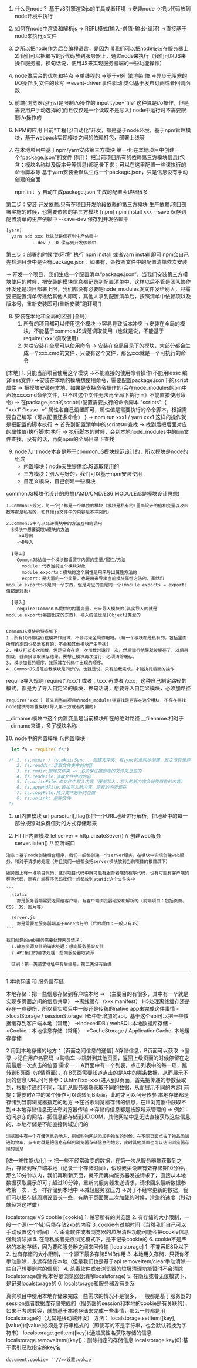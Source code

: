 1. 什么是node？
  基于v8引擎渲染js的工具或者环境
  ->安装node
  ->把js代码放到node环境中执行

2. 如何在node中渲染和解析js
  -> REPL模式(输入-求值-输出-循环)
  ->直接基于node来执行js文件

3. 之所以把node作为后台编程语言，是因为
  1)我们可以把node安装在服务器上
  2)我们可以把编写的js代码放到服务器上，通过node来执行（我们可以JS来操作服务器，换句话说，使用JS来实现服务器端的一些功能操作）

4. node做后台的优势和特点
  =>单线程的
  =>基于v8引擎渲染:快
  =>异步无阻塞的I/O操作:对文件的读写
  =>event-driven事件驱动:类似基于发布订阅或者回调函数

5. 前端(浏览器运行js)是限制i/o操作的
    input type='file' 这种算是i/o操作，但是需要用户手动选择的(而且仅仅是一个读取不是写入)
   node中运行时不需要限制i/o操作的

6. NPM的应用
  目前“工程化/自动化”开发，都是基于node环境，基于npm管理模块，基于webpack实现模块之间的依赖打包，部署上线等


7. 在本地项目中基于npm/yarn安装第三方模块
  第一步:在本地项目中创建一个“package.json”的文件
    作用： 把当前项目所有的依赖第三方模块信息(包含：模块名称以及版本号等信息)都记录下来；可以在这里配置一些课执行的命令脚本等
    基于yarn安装会默认生成一个package.json，只是信息没有手动创建的全面

    npm init -y 自动生成package.json 生成的配置会详细很多

  第二步：安装
    开发依赖:只有在项目开发阶段依赖的第三方模块
    生产依赖:项目部署实施的时候，也需要依赖的第三方模块
    [npm]
      npm install xxx --save 保存到配置清单的生产依赖中
                      --save-dev 保存到开发依赖中

    [yarn]
      yarn add xxx 默认就是保存到生产依赖中
              --dev / -D 保存到开发依赖中

  第三步：部署的时候“跑环境”
    执行 npm install 或者yarn install 即可
    npm会自己先检测目录中是否有package.json，如果有，会按照文件中的配置清单依次安装

=> 开发一个项目，我们生成一个配置清单“package.json”，当我们安装第三方模块使用的时候，把安装的模块信息都记录到配置清单中，这样以后不管是团队协作开发还是项目部署上限，我们都没有必要吧node_modules发文件发给别人，只需要把配置清单传递给其他人即可，其他人拿到配置清单后，按照清单中依赖项以及版本号，重新安装即可(重新安装”跑环境“)


8. 安装在本地和全局的区别
  [全局]
    1. 所有的项目都可以使用这个模块
      ->容易导致版本冲突
      ->安装在全局的模块，不能基于commonJS规范调取使用（也就是说，不能基于require('xxx')调取使用）
    2. 为啥安装在全局可以使用命令
      -> 安装在全局目录下的模块，大部分都会生成一个xxx.cmd的文件，只要有这个文件，那么xxx就是一个可执行的命令

  [本地]
    1. 只能当前项目使用这个模块
      ->不能直接的使用命令操作(不能用lessc 编译less文件)
      ->安装在本地的模块想使用命令，需要配置package.json下的script属性
        -> 把模块安装在本地，如果是支持命令操作的(会在node_modules的bin中声场xxx.cmd命令文件，只不过这个文件无法再全局下执行 =》不能直接使用命令)
        -> 在package.json的script中配置需要执行的命令脚本
        "scripts": {
          "xxx1":"lessc -v" 属性名自己设置即可，属性值是需要执行的命令脚本，根据需要自己编写（可以配置还多命令）
        }
        -> npm run xxx1 / yarn xxx1 这样的操作就是把配置的脚本执行
          -> 首先到配置清单中的scripts中查找
          -> 找到后把后面对应的属性值(执行脚本)执行
          -> 执行脚本的时候，会到本地node_modules中的bin文件查找，没有的话，再向npm的全局目录下查找


9. node入门
  node本身是基于commonJS模块规范设计的，所以模块是node的组成
    - 内置模块：node天生提供给JS调取使用的
    - 三方模块：别人写好的，我们可以基于npm安装使用
    - 自定义模块，自己创建一些模块

  commonJS模块化设计的思想(AMD/CMD/ES6 MODULE都是模块设计思想)
  ```
  1.CommonJS规定，每一个js都是一个单独的模块（模块是私有的:里面设计的值和变量以及函数等都是私有的，和其他js文件中的内容是不冲突的）

  2.CommonJS中可以允许模块中的方法互相的调用
    B模块中想要调取A模块的方法
      ->A导出
      ->B导入

    [导出]
      CommonJS给每一个模块都设置了内置的变量/属性/方法
        module：代表当前这个模块对象
        module.exports：模块的这个属性是用来导出属性方法的
        export：是内置的一个变量。也是用来导出当前模块属性方法的，虽然和module.exports不是同一个东西，但是对应的值是同一个(module.exports = exports 值都是对象)

    [导入]
      require:CommonJS提供的内置变量，用来导入模块的(其实导入的就是module.exports暴露出来的东西)，导入的值也是[Object]类型的


  CommonJS模块的特点如下:
  1. 所有代码都运行在模块作用域，不会污染全局作用域。(每一个模块都是私有的，包括里面所有的东西也都是私有的，不会和其他模块产生干扰)
  2. 模块可以多次加载，但是只会在第一次加载时运行一次，然后运行结果就被缓存了，以后再加载，就直接读取缓存结果。要想让模块再次运行，必须清除缓存。
  3. 模块加载的顺序，按照其在代码中出现的顺序。
  4. CommonJS规范加载模块是同步的，也就是说，只有加载完成，才能执行后面的操作

  ```

  require导入规则
    require('./xxx') 或者 ../xxx 再或者 /xxx，这种自己制定路径的模式，都是为了导入自定义的模块，换句话说，想要导入自定义模块，必须加路径

    require('xxx') 首先到当前项目的node_modules钟查找是否存在这个模块，不存在再找node提供的内置模块(导入第三方或者内置的)


  __dirname:模块中这个内置变量是当前模块所在的绝对路径
  __filename:相对于__dirname来讲，多了模块名称


10. node中的内置模块
  `fs`内置模块

  ```javascript
    let fs = require('fs')

   /* 1. fs.mkdir / fs.mkdirSync : 创建文件夹，有sync的是同步创建，反之没有是异步想要实现无阻塞的I/O操作，都要用异步操作
      2. fs.readdir:读取文件夹中的内容
      3. fs.rmdir:删除文件夹 => 必须保证被删除的文件夹是空的
      4. fs.readFile:读取文件中的内容
      5. fs.writeFile:向文件中写入内容（覆盖写入：写入的新内容会替换原有的内容）
      6. fs.appendFile:追加写入新内容，原有的内容还在
      7. fs.copyFile:拷贝文件到新的位置
      8. fs.unlink: 删除文件
   */
  ```

  1. url内置模块
    url.parse(url[,flag]):把一个URL地址进行解析，把地址中的每一部分按照对象键值对的方式存储起来

  2. HTTP内置模块
    let server = http.createSever() // 创建web服务
    server.listen() // 监听端口

    注意：基于node创建后台程序，我们一般都创建一个server服务，在模块中实现创建web服务，和对于请求的处理（并且我们一般都会把server模块放到当前项目的根目录下）

    服务器上有一堆项目代码，这对项目代码中既可能有服务器端的程序代码，也有可能有客户端的程序代码，而客户端程序代码我们一般都放到static这个文件夹中

    ```
      static
        都是服务器端需要返回给客户端，有客户端浏览器渲染和解析的（前端项目：包括页面、CSS，JS、图片等）

      server.js
        都是需要在服务器端基于node执行的（后的项目：一般只有JS）
    ```

    我们创建的web服务需要处理两类请求：
      1.静态资源文件的请求处理：想向服务器取文件
      2.API接口的请求处理：想向服务器取资源
    
      区别：第一类请求地址中有后缀名，第二类没有后缀


------
1.本地存储 和 服务器存储

  本地存储：把一些信息存储到客户端本地 => （主要目的有很多，其中有一个就是实现多页面之间的信息共享）
  ->离线缓存（xxx.manifest） H5处理离线缓存还是存在一些硬伤，所以真实项目中一般还是传统的native app来完成这件事情
  ->localStorage / sessionStorage: H5中新增加的api，基于这个api可以把一些数据缓存到客户端本地（常用）
  ->indexedDB / webSQL:本地数据库存储
  ->Cookie：本地信息存储（常用）
  ->CacheStorage / ApplicationCache: 本地缓存存储


2.用到本地存储的地方：
  [页面之间信息的通信]
    A存储信息，B页面可以获取
      ->登录
      ->记住用户名密码 
      ->购物车
      ->跳转到其他页面，返回上级页面的时候停留在之前最后一次点击的位置
    需求一：
      A页面中有一个列表，点击列表中的每一项，跳转到B页面（详情页面），在B页面需要知道点击的是A中的哪条数据，从而展示不同的信息
        URL问号传参：B.html?xx=xxx(进入到B页面，首先把传递的参数获取到，根据传递的不同，我们从服务器端获取不同的数据，从而展示不同的内容)
        前提：需要时A中的某个操作可以跳转到B页面，此时才可以问号传参
    本地存储都是存储到当前浏览器指定的地方
      =>在谷歌浏览器存储的信息，在IE浏览器中获取不到=>本地存储信息无法夸浏览器传输
      =>存储的信息都是按照域来管理的
        => 例如：访问京东的网站，把信息都存储到JD.COM，其他网站中是无法直接获取这些信息的，本地存储是不能直接跨域访问的

    浏览器中有一个存储信息的地方，例如购物网站添加购物车的时候，在不同页面点击了物品添加进购物车，点击时就是把信息存储到浏览器存储信息的地方，此时其他页面也可以访问浏览器存储的信息

  [做一些性能优化]
    -> 把一些不经常改变的数据，在第一次从服务器端获取到之后，存储到客户端本地（记录一个存储时间），假设我买设置有效存储期10分钟，那么10分钟以内，我们再刷新页面，就不用再向服务器发送请求了，直接从本地数据获取展示即可；超过10分钟，重新向服务器发送请求，请求回来最新数据参考第一次，也一样存储到本地中
      =>减轻服务器压力
      =>对于不经常更新的数据，我们可以把存储周期设置长一些，有助于页面第二次加载的时候，渲染的速度（移动端经常这样做）


  localstorage VS cookie
    [cookie]
      1. 兼容所有的浏览器
      2. 有存储的大小限制，一般一个源(一个域)只能存储2kb的内容
      3. cookie有过期时间（当然我们自己可以手动设置这个时间）
      4. 杀毒软件或者浏览器的垃圾清理功能可能会把cookie信息强制清除掉
      5. 在隐私或者无痕浏览模式下，是不记录cookie的
      6. cookie不是严格的本地存储，因为要和服务器之间来回传输
    [localstorage]
      1. 不兼容IE8及以下
      2. 也有存储的大小限制，一个源下最多存储5MB作用
      3. 本地用久存储，只要你不手动删除，永远存储在本地（但是我们也是基于api removeItem/clear手动清除一些自己想要删除的信息）
      4. 杀毒软件或者浏览器的垃圾清理功能暂时不会清除localstorage(新版本谷歌浏览器会清除localstorage)
      5. 在隐私或者无痕模式下，是记录localstorage的
      6. localstorage和服务器没有关系

  真实项目中使用本地存储来完成一些需求的情况不是很多，一般都是基于服务器的session或者数据库存储完成的（服务器的session和本地的cookie是有关联的），
  如果不考虑兼容，就想基于本地存储来完成一些事情，那么一般都是用localstorage的（尤其是移动端开发）
    方法：
    localstorage.setItem([key],[value]):[value]必须是字符串格式的（即使写的不是字符串，也会默认转换为字符串）
    localstorage.getItem([key]):通过属性名获取存储的信息
    localstorage.removeItem([key])：删除指定的存储信息
    localstorage.key(0):基于索引获取指定的key名

    document.cookie= ''//=>设置cookie

